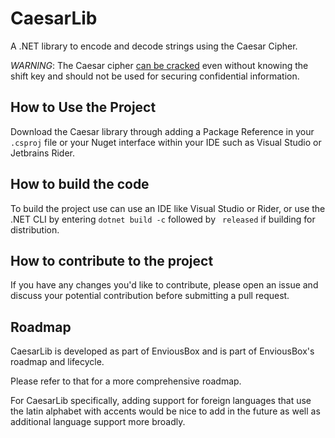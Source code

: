 # CaesarLib
A .NET library to encode and decode strings using the Caesar Cipher.

*WARNING*: The Caesar cipher [can be cracked](https://en.wikipedia.org/wiki/Caesar_cipher) even without knowing the shift key and should not be used for securing confidential information.

## How to Use the Project
Download the Caesar library through adding a Package Reference in your ``.csproj`` file or your Nuget interface within your IDE such as Visual Studio or Jetbrains Rider. 

## How to build the code
To build the project use can use an IDE like Visual Studio or Rider, or use the .NET CLI by entering ``dotnet build -c`` followed by `` released`` if building for distribution.

## How to contribute to the project
If you have any changes you'd like to contribute, please open an issue and discuss your potential contribution before submitting a pull request.

## Roadmap
CaesarLib is developed as part of EnviousBox and is part of EnviousBox's roadmap and lifecycle.

Please refer to that for a more comprehensive roadmap.

For CaesarLib specifically, adding support for foreign languages that use the latin alphabet with accents would be nice to add in the future as well as additional language support more broadly. 